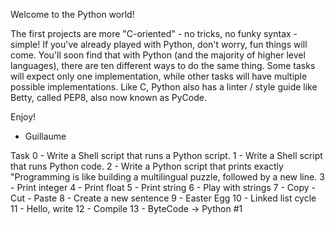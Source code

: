 Welcome to the Python world!

The first projects are more "C-oriented" - no tricks, no funky syntax - simple!
If you've already played with Python, don't worry, fun things will come.
You'll soon find that with Python (and the majority of higher level languages), there are ten different ways to do the same thing. Some tasks will expect only one implementation, while other tasks will have multiple possible implementations.
Like C, Python also has a linter / style guide like Betty, called PEP8, also now known as PyCode.

Enjoy!

- Guillaume

Task
0 - Write a Shell script that runs a Python script.
1 - Write a Shell script that runs Python code.
2 - Write a Python script that prints exactly "Programming is like building a multilingual puzzle, followed by a new line.
3 - Print integer 
4 - Print float 
5 - Print string 
6 - Play with strings 
7 - Copy - Cut - Paste 
8 - Create a new sentence
9 - Easter Egg 
10 - Linked list cycle 
11 - Hello, write 
12 - Compile 
13 - ByteCode -> Python #1 
